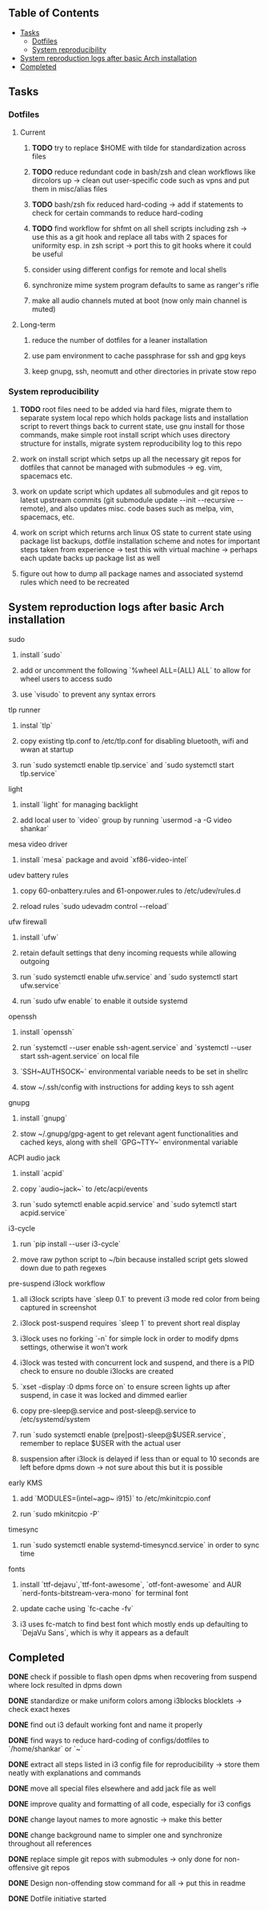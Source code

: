 ## Table of Contents
-   [Tasks](#tasks)
    -   [Dotfiles](#dotfiles)
    -   [System reproducibility](#system-reproducibility)
-   [System reproduction logs after basic Arch
    installation](#system-reproduction-logs-after-basic-arch-installation)
-   [Completed](#completed)

Tasks
-----

### Dotfiles

1.  Current

    1.  **TODO** try to replace \$HOME with tilde for
        standardization across files

    2.  **TODO** reduce redundant code in bash/zsh and clean
        workflows like dircolors up -\> clean out user-specific code
        such as vpns and put them in misc/alias files

    3.  **TODO** bash/zsh fix reduced hard-coding -\> add if
        statements to check for certain commands to reduce hard-coding

    4.  **TODO** find workflow for shfmt on all shell scripts
        including zsh -\> use this as a git hook and replace all tabs
        with 2 spaces for uniformity esp. in zsh script -\> port this to
        git hooks where it could be useful

    5.  consider using different configs for remote and local shells

    6.  synchronize mime system program defaults to same as ranger\'s
        rifle

    7.  make all audio channels muted at boot (now only main channel is
        muted)

2.  Long-term

    1.  reduce the number of dotfiles for a leaner installation

    2.  use pam environment to cache passphrase for ssh and gpg keys

    3.  keep gnupg, ssh, neomutt and other directories in private stow
        repo

### System reproducibility

1.  **TODO** root files need to be added via hard files,
    migrate them to separate system local repo which holds package lists
    and installation script to revert things back to current state, use
    gnu install for those commands, make simple root install script
    which uses directory structure for installs, migrate system
    reproducibility log to this repo

2.  work on install script which setps up all the necessary git repos
    for dotfiles that cannot be managed with submodules -\> eg. vim,
    spacemacs etc.

3.  work on update script which updates all submodules and git repos to
    latest upstream commits (git submodule update --init --recursive
    --remote), and also updates misc. code bases such as melpa, vim,
    spacemacs, etc.

4.  work on script which returns arch linux OS state to current state
    using package list backups, dotfile installation scheme and notes
    for important steps taken from experience -\> test this with virtual
    machine -\> perhaps each update backs up package list as well

5.  figure out how to dump all package names and associated systemd
    rules which need to be recreated

System reproduction logs after basic Arch installation
------------------------------------------------------

sudo

1.  install \`sudo\`

2.  add or uncomment the following \`%wheel ALL=(ALL) ALL\` to allow for
    wheel users to access sudo

3.  use \`visudo\` to prevent any syntax errors

tlp runner

1.  instal \`tlp\`

2.  copy existing tlp.conf to /etc/tlp.conf for disabling bluetooth,
    wifi and wwan at startup

3.  run \`sudo systemctl enable tlp.service\` and \`sudo systemctl start
    tlp.service\`

light

1.  install \`light\` for managing backlight

2.  add local user to \`video\` group by running \`usermod -a -G video
    shankar\`

mesa video driver

1.  install \`mesa\` package and avoid \`xf86-video-intel\`

udev battery rules

1.  copy 60-onbattery.rules and 61-onpower.rules to /etc/udev/rules.d

2.  reload rules \`sudo udevadm control --reload\`

ufw firewall

1.  install \`ufw\`

2.  retain default settings that deny incoming requests while allowing
    outgoing

3.  run \`sudo systemctl enable ufw.service\` and \`sudo systemctl start
    ufw.service\`

4.  run \`sudo ufw enable\` to enable it outside systemd

openssh

1.  install \`openssh\`

2.  run \`systemctl --user enable ssh-agent.service\` and \`systemctl
    --user start ssh-agent.service\` on local file

3.  \`SSH~AUTHSOCK~\` environmental variable needs to be set in shellrc

4.  stow \~/.ssh/config with instructions for adding keys to ssh agent

gnupg

1.  install \`gnupg\`

2.  stow \~/.gnupg/gpg-agent to get relevant agent functionalities and
    cached keys, along with shell \`GPG~TTY~\` environmental variable

ACPI audio jack

1.  install \`acpid\`

2.  copy \`audio~jack~\` to /etc/acpi/events

3.  run \`sudo sytemctl enable acpid.service\` and \`sudo sytemctl start
    acpid.service\`

i3-cycle

1.  run \`pip install --user i3-cycle\`

2.  move raw python script to \~/bin because installed script gets
    slowed down due to path regexes

pre-suspend i3lock workflow

1.  all i3lock scripts have \`sleep 0.1\` to prevent i3 mode red color
    from being captured in screenshot

2.  i3lock post-suspend requires \`sleep 1\` to prevent short real
    display

3.  i3lock uses no forking \`-n\` for simple lock in order to modify
    dpms settings, otherwise it won\'t work

4.  i3lock was tested with concurrent lock and suspend, and there is a
    PID check to ensure no double i3locks are created

5.  \`xset -display :0 dpms force on\` to ensure screen lights up after
    suspend, in case it was locked and dimmed earlier

6.  copy pre-sleep@.service and post-sleep@.service to
    /etc/systemd/system

7.  run \`sudo systemctl enable (pre\|post)-sleep@\$USER.service\`,
    remember to replace \$USER with the actual user

8.  suspension after i3lock is delayed if less than or equal to 10
    seconds are left before dpms down -\> not sure about this but it is
    possible

early KMS

1.  add \`MODULES=(intel~agp~ i915)\` to /etc/mkinitcpio.conf

2.  run \`sudo mkinitcpio -P\`

timesync

1.  run \`sudo systemctl enable systemd-timesyncd.service\` in order to
    sync time

fonts

1.  install \`ttf-dejavu\`,\`ttf-font-awesome\`, \`otf-font-awesome\`
    and AUR \`nerd-fonts-bitstream-vera-mono\` for terminal font

2.  update cache using \`fc-cache -fv\`

3.  i3 uses fc-match to find best font which mostly ends up defaulting
    to \`DejaVu Sans\`, which is why it appears as a default

Completed
---------

**DONE** check if possible to flash open dpms when recovering
from suspend where lock resulted in dpms down

**DONE** standardize or make uniform colors among i3blocks
blocklets -\> check exact hexes

**DONE** find out i3 default working font and name it
properly

**DONE** find ways to reduce hard-coding of configs/dotfiles
to \`/home/shankar\` or \`\~\`

**DONE** extract all steps listed in i3 config file for
reproducibility -\> store them neatly with explanations and commands

**DONE** move all special files elsewhere and add jack file
as well

**DONE** improve quality and formatting of all code,
especially for i3 configs

**DONE** change layout names to more agnostic -\> make this
better

**DONE** change background name to simpler one and
synchronize throughout all references

**DONE** replace simple git repos with submodules -\> only
done for non-offensive git repos

**DONE** Design non-offending stow command for all -\> put
this in readme

**DONE** Dotfile initiative started
